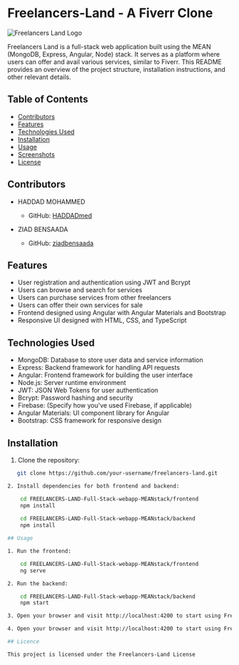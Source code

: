 # Freelancers-Land - A Fiverr Clone

![Freelancers Land Logo](link_to_your_logo.png)

Freelancers Land is a full-stack web application built using the MEAN (MongoDB, Express, Angular, Node) stack. It serves as a platform where users can offer and avail various services, similar to Fiverr. This README provides an overview of the project structure, installation instructions, and other relevant details.

## Table of Contents
- [Contributors](#contributors)
- [Features](#features)
- [Technologies Used](#technologies-used)
- [Installation](#installation)
- [Usage](#usage)
- [Screenshots](#screenshots)
- [License](#license)

## Contributors

- HADDAD MOHAMMED
  - GitHub: [HADDADmed](https://github.com/HADDADmed)
  
- ZIAD BENSAADA
  - GitHub: [ziadbensaada](https://github.com/ziadbensaada)

## Features

- User registration and authentication using JWT and Bcrypt
- Users can browse and search for services
- Users can purchase services from other freelancers
- Users can offer their own services for sale
- Frontend designed using Angular with Angular Materials and Bootstrap
- Responsive UI designed with HTML, CSS, and TypeScript

## Technologies Used

- MongoDB: Database to store user data and service information
- Express: Backend framework for handling API requests
- Angular: Frontend framework for building the user interface
- Node.js: Server runtime environment
- JWT: JSON Web Tokens for user authentication
- Bcrypt: Password hashing and security
- Firebase: (Specify how you've used Firebase, if applicable)
- Angular Materials: UI component library for Angular
- Bootstrap: CSS framework for responsive design

## Installation

1. Clone the repository:
```bash
   git clone https://github.com/your-username/freelancers-land.git

2. Install dependencies for both frontend and backend:

    cd FREELANCERS-LAND-Full-Stack-webapp-MEANstack/frontend
    npm install
    
    cd FREELANCERS-LAND-Full-Stack-webapp-MEANstack/backend
    npm install

## Usage

1. Run the frontend:

    cd FREELANCERS-LAND-Full-Stack-webapp-MEANstack/frontend
    ng serve

2. Run the backend:

    cd FREELANCERS-LAND-Full-Stack-webapp-MEANstack/backend
    npm start

3. Open your browser and visit http://localhost:4200 to start using Freelancers-Land.

4. Open your browser and visit http://localhost:4200 to start using Freelancers-Land.

## Licence

This project is licensed under the Freelancers-Land License
